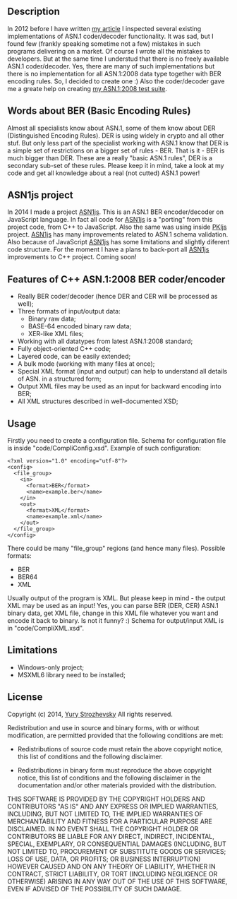 ## Description

In 2012 before I have written [my article](http://www.strozhevsky.com/free_docs/asn1_in_simple_words.pdf) I inspected several existing implementations of ASN.1 coder/decoder functionality. It was sad, but I found few (frankly speaking sometime not a few) mistakes in such programs delivering on a market. Of course I wrote all the mistakes to developers. But at the same time I understud that there is no freely available ASN.1 coder/decoder. Yes, there are many of such implementations but there is no implementation for all ASN.1:2008 data type together with BER encoding rules. So, I decided to create one :) Also the coder/decoder gave me a greate help on creating [my ASN.1:2008 test suite](https://github.com/YuryStrozhevsky/ASN1-2008-free-test-suite). 

## Words about BER (Basic Encoding Rules)

Almost all specialists know about ASN.1, some of them know about DER (Distinguished Encoding Rules). DER is using widely in crypto and all other stuf. But only less part of the specialist working with ASN.1 know that DER is a simple set of restrictions on a bigger set of rules - BER. That is it - BER is much bigger than DER. These are a really "basic ASN.1 rules", DER is a secondary sub-set of these rules. Please keep it in mind, take a look at my code and get all knowledge about a real (not cutted) ASN.1 power!

## ASN1js project

In 2014 I made a project [ASN1js](https://github.com/GlobalSign/ASN1.js). This is an ASN.1 BER encoder/decoder on JavaScript language. In fact all code for [ASN1js](https://github.com/GlobalSign/ASN1.js) is a "porting" from this project code, from C++ to JavaScript. Also the same was using inside [PKIjs](https://github.com/GlobalSign/PKI.js) project. [ASN1js](https://github.com/GlobalSign/ASN1.js) has many improvements related to ASN.1 schema validation. Also because of JavaScript [ASN1js](https://github.com/GlobalSign/ASN1.js) has some limitations and slightly diferent code structure. For the moment I have a plans to back-port all [ASN1js](https://github.com/GlobalSign/ASN1.js) improvements to C++ project. Coming soon!

## Features of C++ ASN.1:2008 BER coder/encoder

* Really BER coder/decoder (hence DER and CER will be processed as well);
* Three formats of input/output data:
  * Binary raw data;
  * BASE-64 encoded binary raw data;
  * XER-like XML files;
* Working with all datatypes from latest ASN.1:2008 standard;
* Fully object-oriented C++ code;
* Layered code, can be easily extended;
* A bulk mode (working with many files at once);
* Special XML format (input and output) can help to understand all details of ASN. in a structured form;
* Output XML files may be used as an input for backward encoding into BER;
* All XML structures described in well-documented XSD;

## Usage

Firstly you need to create a configuration file. Schema for configuration file is inside "code/CompliConfig.xsd". Example of such configuration:
```
<?xml version="1.0" encoding="utf-8"?>
<config>
  <file_group>
    <in>
      <format>BER</format>
      <name>example.ber</name>
    </in>
    <out>
      <format>XML</format>
      <name>example.xml</name>
    </out>
  </file_group>
</config>
```

There could be many "file_group" regions (and hence many files). Possible formats:
* BER
* BER64
* XML

Usually output of the program is XML. But please keep in mind - the output XML may be used as an input! Yes, you can parse BER (DER, CER) ASN.1 binary data, get XML file, change in this XML file whatever you want and encode it back to binary. Is not it funny? :) Schema for output/input XML is in "code/CompliXML.xsd".

## Limitations

* Windows-only project;
* MSXML6 library need to be installed;

## License

Copyright (c) 2014, [Yury Strozhevsky](http://www.strozhevsky.com/)
All rights reserved.

Redistribution and use in source and binary forms, with or without
modification, are permitted provided that the following conditions are met:

* Redistributions of source code must retain the above copyright notice, this
  list of conditions and the following disclaimer.

* Redistributions in binary form must reproduce the above copyright notice,
  this list of conditions and the following disclaimer in the documentation
  and/or other materials provided with the distribution.

THIS SOFTWARE IS PROVIDED BY THE COPYRIGHT HOLDERS AND CONTRIBUTORS "AS IS"
AND ANY EXPRESS OR IMPLIED WARRANTIES, INCLUDING, BUT NOT LIMITED TO, THE
IMPLIED WARRANTIES OF MERCHANTABILITY AND FITNESS FOR A PARTICULAR PURPOSE ARE
DISCLAIMED. IN NO EVENT SHALL THE COPYRIGHT HOLDER OR CONTRIBUTORS BE LIABLE
FOR ANY DIRECT, INDIRECT, INCIDENTAL, SPECIAL, EXEMPLARY, OR CONSEQUENTIAL
DAMAGES (INCLUDING, BUT NOT LIMITED TO, PROCUREMENT OF SUBSTITUTE GOODS OR
SERVICES; LOSS OF USE, DATA, OR PROFITS; OR BUSINESS INTERRUPTION) HOWEVER
CAUSED AND ON ANY THEORY OF LIABILITY, WHETHER IN CONTRACT, STRICT LIABILITY,
OR TORT (INCLUDING NEGLIGENCE OR OTHERWISE) ARISING IN ANY WAY OUT OF THE USE
OF THIS SOFTWARE, EVEN IF ADVISED OF THE POSSIBILITY OF SUCH DAMAGE.